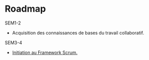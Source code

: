 # Roadmap

SEM1-2

* Acquisition des connaissances de bases du travail collaboratif.

SEM3-4

* [Initiation au Framework Scrum.](scrum.md)
